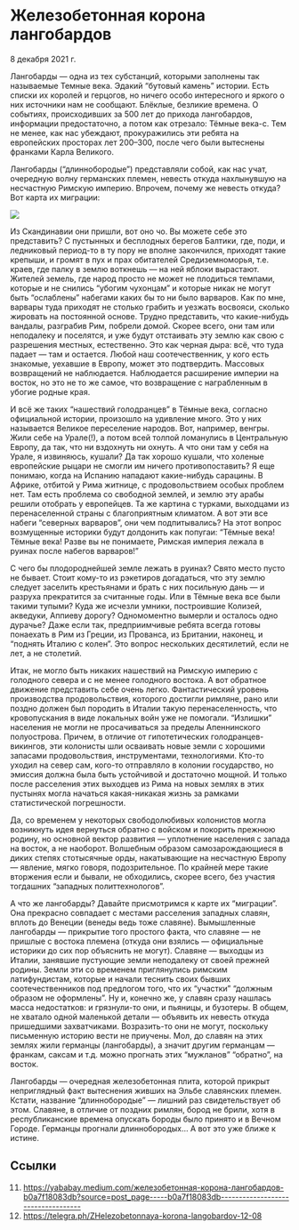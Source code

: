 # Железобетонная корона лангобардов

<time>8 декабря 2021 г.</time>

Лангобарды — одна из тех субстанций, которыми заполнены так называемые
Темные века. Эдакий “бутовый камень” истории. Есть списки их королей и
герцогов, но ничего особо интересного и яркого о них источники нам не
сообщают. Блёклые, безликие времена. О событиях, происходивших за 500
лет до прихода лангобардов, информации предостаточно, а потом как
отрезало: Тёмные века-с. Тем не менее, как нас убеждают, прокуражились
эти ребята на европейских просторах лет 200–300, после чего были
вытеснены франками Карла Великого.

Лангобарды (“длиннобородые”) представляли собой, как нас учат,
очередную волну германских племен, невесть откуда нахлынувшую на
несчастную Римскую империю. Впрочем, почему же невесть откуда? Вот
карта их миграции:

![](content/img/RLdOZ284vbqRwvfg.jpg)

Из Скандинавии они пришли, вот оно чо. Вы можете себе это представить?
С пустынных и бесплодных берегов Балтики, где, поди, и ледниковый
период-то в ту пору не вполне закончился, приходят такие крепыши, и
громят в пух и прах обитателей Средиземноморья, т.е. краев, где палку в
землю воткнешь — на ней яблоки вырастают. Жителей земель, где народ
просто не может не плодиться темпами, которые и не снились “убогим
чухонцам” и которые никак не могут быть “ослаблены” набегами каких бы
то ни было варваров. Как по мне, варвары туда приходят не столько грабить и уезжать
восвояси, сколько жировать на постоянной основе. Трудно представить,
что какие-нибудь вандалы, разграбив Рим, побрели домой. Скорее всего,
они там или неподалеку и поселятся, и уже будут отстаивать эту землю
как свою с разрешения местных, естественно. Это как черная дыра: всё,
что туда падает — там и остается. Любой наш соотечественник, у кого
есть знакомые, уехавшие в Европу, может это подтвердить. Массовых
возвращений не наблюдается. Наблюдается расширение империи на восток,
но это не то же самое, что возвращение с награбленным в убогие родные
края.

И всё же таких “нашествий голодранцев” в Тёмные века, согласно
официальной истории, произошло на удивление много. Это у них называется
Великое переселение народов. Вот, например, венгры. Жили себе на
Урале(!), а потом всей толпой ломанулись в Центральную Европу, да так,
что ни вздохнуть ни охнуть. А что они там у себя на Урале, я извиняюсь,
кушали? Да так хорошо кушали, что холеные европейские рыцари не смогли
им ничего противопоставить? Я еще понимаю, когда на Испанию нападают
какие-нибудь сарацины. В Африке, отбитой у Рима житнице, с
продовольствием особых проблем нет. Там есть проблема со свободной
землей, и землю эту арабы решили отобрать у европейцев. Та же картина с
турками, выходцами из перенаселенной страны с благоприятным климатом. А
вот эти все набеги “северных варваров”, они чем подпитывались? На этот
вопрос возмущенные историки будут долдонить как попугаи: “Тёмные века!
Тёмные века! Разве вы не понимаете, Римская империя лежала в руинах
после набегов варваров!”

С чего бы плодороднейшей земле лежать в руинах? Свято место пусто не
бывает. Стоит кому-то из рэкетиров догадаться, что эту землю следует
заселить крестьянами и брать с них посильную дань — и разруха
прекратится за считанные годы. Или в Тёмные века все были такими
тупыми? Куда же исчезли умники, построившие Колизей, акведуки, Аппиеву
дорогу? Одномоментно вымерли и осталось одно дурачье? Даже если так,
предприимчивые ребята всегда готовы понаехать в Рим из Греции, из
Прованса, из Британии, наконец, и “поднять Италию с колен”. Это вопрос
нескольких десятилетий, если не лет, а не столетий.

Итак, не могло быть никаких нашествий на Римскую империю с голодного
севера и с не менее голодного востока. А вот обратное движение
представить себе очень легко. Фантастический уровень производства
продовольствия, которого достигли римляне, рано или поздно должен был
породить в Италии такую перенаселенность, что кровопускания в виде
локальных войн уже не помогали. “Излишки” населения не могли не
просачиваться за пределы Апеннинского полуострова. Причем, в отличие от
гипотетических голодранцев-викингов, эти колонисты шли осваивать новые
земли с хорошими запасами продовольствия, инструментами, технологиями.
Кто-то уходил на север сам, кого-то отправляло в колонии государство,
но эмиссия должна была быть устойчивой и достаточно мощной. И только
после расселения этих выходцев из Рима на новых землях в этих пустынях
могла начаться какая-никакая жизнь за рамками статистической
погрешности.

Да, со временем у некоторых свободолюбивых колонистов могла возникнуть
идея вернуться обратно с войском и покорить прежнюю родину, но основной
вектор развития — уплотнение населения с запада на восток, а не
наоборот. Волшебным образом самозарождающиеся в диких степях
стотысячные орды, накатывающие на несчастную Европу — явление, мягко
говоря, подозрительное. По крайней мере такие вторжения если и бывали,
не обходились, скорее всего, без участия тогдашних “западных
политтехнологов”.

А что же лангобарды? Давайте присмотримся к карте их “миграции”. Она
прекрасно совпадает с местами расселения западных славян, вплоть до
Венеции (венеды ведь тоже славяне). Вымышленные лангобарды — прикрытие
того простого факта, что славяне — не пришлые с востока племена (откуда
они взялись — официальные историки до сих пор объяснить не могут).
Славяне — выходцы из Италии, занявшие пустующие земли неподалеку от
своей прежней родины. Земли эти со временем приглянулись римским
латифундистам, которые и начали теснить своих бывших соотечественников
под предлогом того, что их “участки” “должным образом не оформлены”. Ну
и, конечно же, у славян сразу нашлась масса недостатков: и грязнули-то
они, и пьяницы, и бузотеры. В общем, не хватало одной маленькой детали
— объявить их невесть откуда пришедшими захватчиками. Возразить-то они
не могут, поскольку письменную историю вести не приучены. Мол, до
славян на этих землях жили германцы (лангобарды), а значит другим
германцам — франкам, саксам и т.д. можно прогнать этих “мужланов”
“обратно”, на восток.

Лангобарды — очередная железобетонная плита, которой прикрыт
неприглядный факт вытеснения живших на Эльбе славянских племен. Кстати,
название “длиннобородые” — лишний раз свидетельствует об этом. Славяне,
в отличие от поздних римлян, бород не брили, хотя в республиканские
времена опускать бороды было принято и в Вечном Городе. Германцы
прогнали длиннобородых… А вот это уже ближе к истине.

## Ссылки

11. https://yababay.medium.com/железобетонная-корона-лангобардов-b0a7f18083db?source=post_page-----b0a7f18083db-----------------------------------
12. https://telegra.ph/ZHelezobetonnaya-korona-langobardov-12-08

